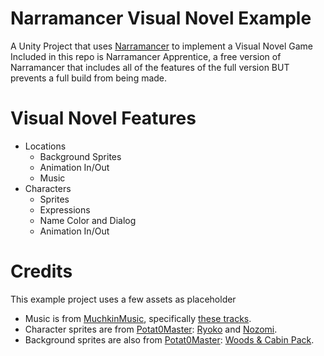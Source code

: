 # Narramancer Visual Novel Example
A Unity Project that uses [Narramancer](https://assetstore.unity.com/packages/tools/visual-scripting/narramancer-269301) to implement a Visual Novel Game
Included in this repo is Narramancer Apprentice, a free version of Narramancer that includes all of the features of the full version BUT prevents a full build from being made.

# Visual Novel Features
- Locations
    - Background Sprites
    - Animation In/Out
    - Music
- Characters
    - Sprites
    - Expressions
    - Name Color and Dialog
    - Animation In/Out

# Credits
This example project uses a few assets as placeholder
- Music is from [MuchkinMusic](https://www.reddit.com/user/MuchkinMusic/), specifically [these tracks](https://www.reddit.com/r/gameassets/comments/1agiv2j/28_free_to_use_electronic_tracks/).
- Character sprites are from [Potat0Master](https://potat0master.itch.io/): [Ryoko](https://potat0master.itch.io/free-character-sprite-for-visual-novels-ryoko-madoka) and [Nozomi](https://potat0master.itch.io/free-character-sprite-for-visua-novel-nozomi).
- Background sprites are also from [Potat0Master](https://potat0master.itch.io/): [Woods & Cabin Pack](https://potat0master.itch.io/free-visual-novel-backgrounds-woods-cabin-pack).
